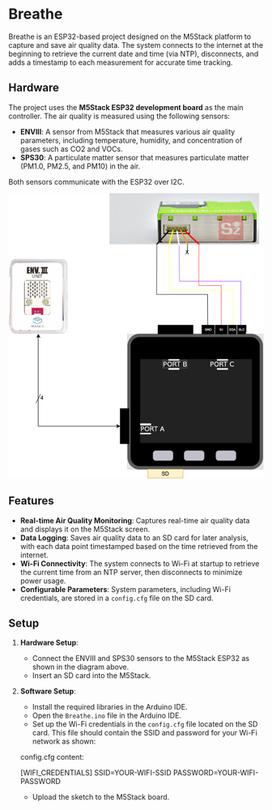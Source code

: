 # Breathe

Breathe is an ESP32-based project designed on the M5Stack platform to capture and save air quality data. The system connects to the internet at the beginning to retrieve the current date and time (via NTP), disconnects, and adds a timestamp to each measurement for accurate time tracking.

## Hardware

The project uses the **M5Stack ESP32 development board** as the main controller. The air quality is measured using the following sensors:

- **ENVIII**: A sensor from M5Stack that measures various air quality parameters, including temperature, humidity, and concentration of gases such as CO2 and VOCs.
- **SPS30**: A particulate matter sensor that measures particulate matter (PM1.0, PM2.5, and PM10) in the air.

Both sensors communicate with the ESP32 over I2C.

![BREATHE HW CONNECTION](BREATHE_HW.drawio.png)

## Features

- **Real-time Air Quality Monitoring**: Captures real-time air quality data and displays it on the M5Stack screen.
- **Data Logging**: Saves air quality data to an SD card for later analysis, with each data point timestamped based on the time retrieved from the internet.
- **Wi-Fi Connectivity**: The system connects to Wi-Fi at startup to retrieve the current time from an NTP server, then disconnects to minimize power usage.
- **Configurable Parameters**: System parameters, including Wi-Fi credentials, are stored in a `config.cfg` file on the SD card.

## Setup

1. **Hardware Setup**: 
   - Connect the ENVIII and SPS30 sensors to the M5Stack ESP32 as shown in the diagram above.
   - Insert an SD card into the M5Stack.

2. **Software Setup**:
   - Install the required libraries in the Arduino IDE.
   - Open the `Breathe.ino` file in the Arduino IDE.
   - Set up the Wi-Fi credentials in the `config.cfg` file located on the SD card. This file should contain the SSID and password for your Wi-Fi network as shown:

    config.cfg content:

    [WIFI_CREDENTIALS]
    SSID=YOUR-WIFI-SSID
    PASSWORD=YOUR-WIFI-PASSWORD

   - Upload the sketch to the M5Stack board.

